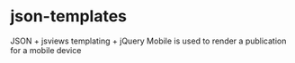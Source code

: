 json-templates
==============

JSON + jsviews templating + jQuery Mobile is used to render a publication for a mobile device
